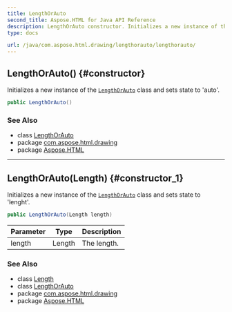 ```yaml
---
title: LengthOrAuto
second_title: Aspose.HTML for Java API Reference
description: LengthOrAuto constructor. Initializes a new instance of the LengthOrAuto class and sets state to auto
type: docs

url: /java/com.aspose.html.drawing/lengthorauto/lengthorauto/
---
```

## LengthOrAuto() {#constructor}

Initializes a new instance of the [`LengthOrAuto`](../) class and sets state to 'auto'.

```java
public LengthOrAuto()
```

### See Also

* class [LengthOrAuto](../)
* package [com.aspose.html.drawing](../../../com.aspose.html.drawing/)
* package [Aspose.HTML](../../../)

---

## LengthOrAuto(Length) {#constructor_1}

Initializes a new instance of the [`LengthOrAuto`](../) class and sets state to 'lenght'.

```java
public LengthOrAuto(Length length)
```

| Parameter | Type | Description |
| --- | --- | --- |
| length | Length | The length. |

### See Also

* class [Length](../../length/)
* class [LengthOrAuto](../)
* package [com.aspose.html.drawing](../../../com.aspose.html.drawing/)
* package [Aspose.HTML](../../../)
